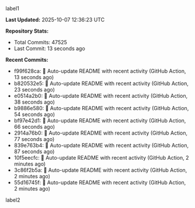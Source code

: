 
label1 
<!-- ACTIVITY_START -->
**Last Updated:** 2025-10-07 12:36:23 UTC

**Repository Stats:**
- Total Commits: 47525
- Last Commit: 13 seconds ago

**Recent Commits:**
- f99f628ca: 🤖 Auto-update README with recent activity (GitHub Action, 13 seconds ago)
- b820532e5: 🤖 Auto-update README with recent activity (GitHub Action, 23 seconds ago)
- e0514a2b0: 🤖 Auto-update README with recent activity (GitHub Action, 38 seconds ago)
- b9886e580: 🤖 Auto-update README with recent activity (GitHub Action, 54 seconds ago)
- bf97e42d1: 🤖 Auto-update README with recent activity (GitHub Action, 66 seconds ago)
- 2914a76b0: 🤖 Auto-update README with recent activity (GitHub Action, 77 seconds ago)
- 839e763b4: 🤖 Auto-update README with recent activity (GitHub Action, 87 seconds ago)
- 10f5eecfc: 🤖 Auto-update README with recent activity (GitHub Action, 2 minutes ago)
- 3c86f2b5a: 🤖 Auto-update README with recent activity (GitHub Action, 2 minutes ago)
- 55d16745f: 🤖 Auto-update README with recent activity (GitHub Action, 2 minutes ago)
<!-- ACTIVITY_END -->

label2
